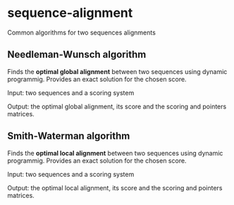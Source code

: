 # sequence-alignment
Common algorithms for two sequences alignments


## Needleman-Wunsch algorithm

Finds the **optimal global alignment** between two sequences using dynamic programmig. Provides an exact solution for the chosen score.

Input: two sequences and a scoring system

Output: the optimal global alignment, its score and the scoring and pointers matrices.


## Smith-Waterman algorithm

Finds the **optimal local alignment** between two sequences using dynamic programmig. Provides an exact solution for the chosen score.

Input: two sequences and a scoring system

Output: the optimal local alignment, its score and the scoring and pointers matrices.
